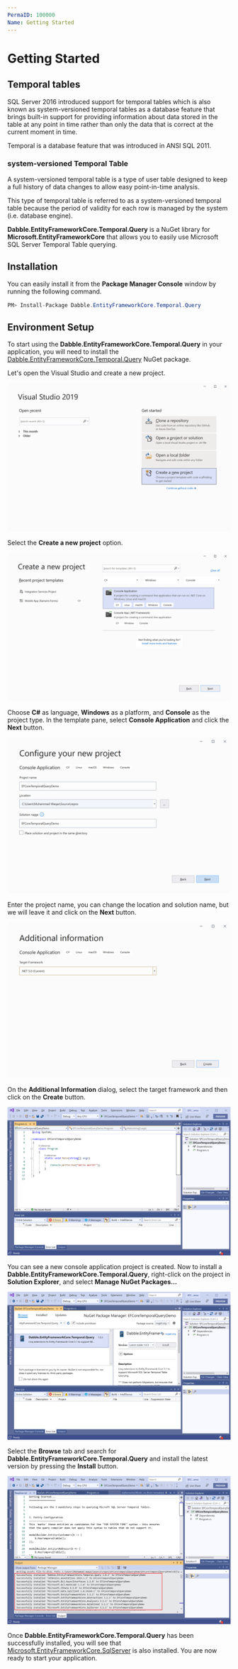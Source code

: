 ```yaml
---
PermaID: 100000
Name: Getting Started
---
```


# Getting Started

## Temporal tables

SQL Server 2016 introduced support for temporal tables which is also known as system-versioned temporal tables as a database feature that brings built-in support for providing information about data stored in the table at any point in time rather than only the data that is correct at the current moment in time. 

Temporal is a database feature that was introduced in ANSI SQL 2011.

### system-versioned Temporal Table

A system-versioned temporal table is a type of user table designed to keep a full history of data changes to allow easy point-in-time analysis. 

This type of temporal table is referred to as a system-versioned temporal table because the period of validity for each row is managed by the system (i.e. database engine).

**Dabble.EntityFrameworkCore.Temporal.Query** is a NuGet library for **Microsoft.EntityFrameworkCore** that allows you to easily use Microsoft SQL Server Temporal Table querying.

## Installation

You can easily install it from the **Package Manager Console** window by running the following command.

```csharp
PM> Install-Package Dabble.EntityFrameworkCore.Temporal.Query
```

## Environment Setup

To start using the **Dabble.EntityFrameworkCore.Temporal.Query** in your application, you will need to install the [Dabble.EntityFrameworkCore.Temporal.Query](https://www.nuget.org/packages/Dabble.EntityFrameworkCore.Temporal.Query) NuGet package.

Let's open the Visual Studio and create a new project.

<img src="images/setup-1.png" alt="Create a new project">

Select the **Create a new project** option.

<img src="images/setup-2.png" alt="Select Console Application template">

Choose **C#** as language, **Windows** as a platform, and **Console** as the project type. In the template pane, select **Console Application** and click the **Next** button.

<img src="images/setup-3.png" alt="Configure your new project">

Enter the project name, you can change the location and solution name, but we will leave it and click on the **Next** button.  

<img src="images/setup-4.png" alt="Additional Information">

On the **Additional Information** dialog, select the target framework and then click on the **Create** button.  

<img src="images/setup-5.png" alt="Console Application created">

You can see a new console application project is created. Now to install a **Dabble.EntityFrameworkCore.Temporal.Query**, right-click on the project in **Solution Explorer**, and select **Manage NuGet Packages...**

<img src="images/setup-6.png" alt="Install Dabble.EntityFrameworkCore.Temporal.Query">

Select the **Browse** tab and search for **Dabble.EntityFrameworkCore.Temporal.Query** and install the latest version by pressing the **Install** button. 

<img src="images/setup-7.png" alt="Dabble.EntityFrameworkCore.Temporal.Query installed successfully">

Once **Dabble.EntityFrameworkCore.Temporal.Query** has been successfully installed, you will see that [Microsoft.EntityFrameworkCore.SqlServer](https://www.nuget.org/packages/Microsoft.EntityFrameworkCore.SqlServer) is also installed. You are now ready to start your application.
